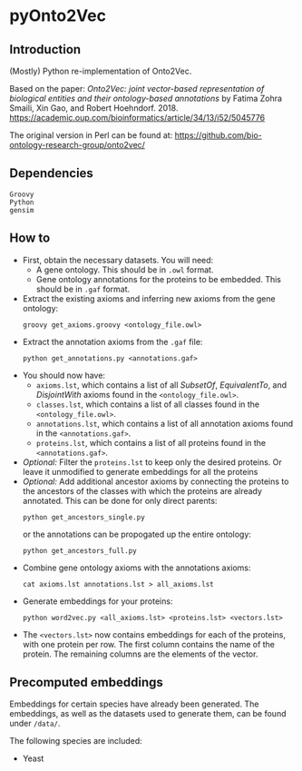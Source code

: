 # pyOnto2Vec

## Introduction
(Mostly) Python re-implementation of Onto2Vec.

Based on the paper: *Onto2Vec: joint vector-based representation of biological entities and their ontology-based annotations* by Fatima Zohra Smaili, Xin Gao, and Robert Hoehndorf. 2018. https://academic.oup.com/bioinformatics/article/34/13/i52/5045776

The original version in Perl can be found at: https://github.com/bio-ontology-research-group/onto2vec/

## Dependencies
```
Groovy
Python
gensim
```
## How to
- First, obtain the necessary datasets. You will need:
  - A gene ontology. This should be in ```.owl``` format.
  - Gene ontology annotations for the proteins to be embedded. This should be in ```.gaf``` format.
- Extract the existing axioms and inferring new axioms from the gene ontology:
  ```
  groovy get_axioms.groovy <ontology_file.owl>
  ```
- Extract the annotation axioms from the ```.gaf``` file:
  ```
  python get_annotations.py <annotations.gaf>
  ```
- You should now have:
  - ```axioms.lst```, which contains a list of all *SubsetOf*, *EquivalentTo*, and *DisjointWith* axioms found in the ```<ontology_file.owl>```.
  - ```classes.lst```, which contains a list of all classes found in the ```<ontology_file.owl>```.
  - ```annotations.lst```, which contains a list of all annotation axioms found in the ```<annotations.gaf>```.
  - ```proteins.lst```, which contains a list of all proteins found in the ```<annotations.gaf>```.
- *Optional:* Filter the ```proteins.lst``` to keep only the desired proteins. Or leave it unmodified to generate embeddings for all the proteins
- *Optional:* Add additional ancestor axioms by connecting the proteins to the ancestors of the classes with which the proteins are already annotated. This can be done for only direct parents:
  ```
  python get_ancestors_single.py
  ```
  or the annotations can be propogated up the entire ontology:
  ```
  python get_ancestors_full.py
  ```
- Combine gene ontology axioms with the annotations axioms:
  ```
  cat axioms.lst annotations.lst > all_axioms.lst
  ```
- Generate embeddings for your proteins:
  ```
  python word2vec.py <all_axioms.lst> <proteins.lst> <vectors.lst>
  ```
- The ```<vectors.lst>``` now contains embeddings for each of the proteins, with one protein per row. The first column contains the name of the protein. The remaining columns are the elements of the vector.

## Precomputed embeddings
Embeddings for certain species have already been generated. The embeddings, as well as the datasets used to generate them, can be found under ```/data/```.

The following species are included:
- Yeast


